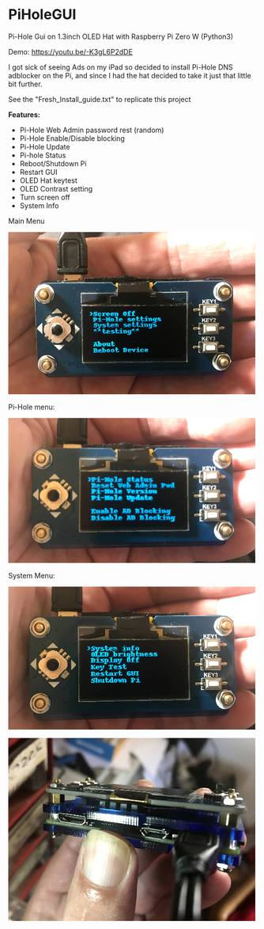 # PiHoleGUI

Pi-Hole Gui on 1.3inch OLED Hat with Raspberry Pi Zero W (Python3)

Demo: https://youtu.be/-K3gL6P2dDE

I got sick of seeing Ads on my iPad so decided to install Pi-Hole DNS adblocker on the Pi, and since I had the hat decided to take it just that little bit further.

See the "Fresh_Install_guide.txt" to replicate this project

**Features:**
 - Pi-Hole Web Admin password rest (random)
 - Pi-Hole Enable/Disable blocking
 - Pi-Hole Update
 - Pi-hole Status
 - Reboot/Shutdown Pi
 - Restart GUI
 - OLED Hat keytest
 - OLED Contrast setting
 - Turn screen off
 - System Info

Main Menu

![Main Menu](https://raw.githubusercontent.com/XcaV8/PiHoleGUI/main/mainMenu.jpg)

Pi-Hole menu:

![Pi-Hole menu](https://raw.githubusercontent.com/XcaV8/PiHoleGUI/main/PiHoleMenu.jpg)

System Menu:

![System menu](https://raw.githubusercontent.com/XcaV8/PiHoleGUI/main/SystemMenu.jpg)

![The Pi](https://raw.githubusercontent.com/XcaV8/PiHoleGUI/main/Pi_with_Hat.jpg)
